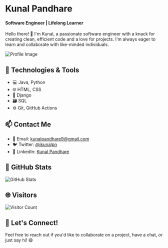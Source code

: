 # Kunal Pandhare

#### Software Engineer | Lifelong Learner

Hello there! 👋 I'm Kunal, a passionate software engineer with a knack for creating clean, efficient code and a love for projects. I'm always eager to learn and collaborate with like-minded individuals.

![Profile Image]()

## 🔧 Technologies & Tools

- 💻 Java, Python
- 🌐 HTML, CSS
- 🚀 Django
- 🗃️ SQL
- ⚙️ Git, GitHub Actions

## 📫 Contact Me

- 📧 Email: kunalpandhare9@gmail.com
- 🐦 Twitter: [@ikunalpn](https://twitter.com/ikunalpn)
- 💼 LinkedIn: [Kunal Pandhare](https://www.linkedin.com/in/kunalpandhare/)

## 🚀 GitHub Stats

![GitHub Stats](https://github-readme-stats.vercel.app/api?username=ikunalpn&show_icons=true&theme=dark)

## 🌐 Visitors

![Visitor Count](https://visitor-badge.laobi.icu/badge?page_id=ikunalpn.ikunalpn)

## 🤝 Let's Connect!

Feel free to reach out if you'd like to collaborate on a project, have a chat, or just say hi! 😄
